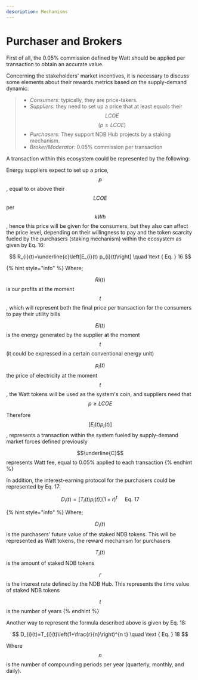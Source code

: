 ```yaml
---
description: Mechanisms
---
```


# Purchaser and Brokers

First of all, the 0.05% commission defined by Watt should be applied per transaction to obtain an accurate value.

Concerning the stakeholders' market incentives, it is necessary to discuss some elements about their rewards metrics based on the supply-demand dynamic:

> * _Consumers:_ typically, they are price-takers.
> * _Suppliers:_ they need to set up a price that at least equals their $$LCOE$$ $$(p \geq L C O E)$$
> * _Purchasers:_ They support NDB Hub projects by a staking mechanism.
> * _Broker/Moderator:_ 0.05% commission per transaction

A transaction within this ecosystem could be represented by the following:

Energy suppliers expect to set up a price, $$p$$, equal to or above their $$LCOE$$ per $$kWh$$, hence this price will be given for the consumers, but they also can affect the price level, depending on their willingness to pay and the token scarcity fueled by the purchasers (staking mechanism) within the ecosystem as given by Eq. 16:

$$
R_{i}(t)=\underline{c}\left[E_{i}(t) p_{i}(t)\right] \quad \text { Eq. } 16
$$

{% hint style="info" %}
Where;

$$R i(t)$$ is our profits at the moment $$t$$, which will represent both the final price per transaction for the consumers to pay their utility bills

$$E i(t)$$ is the energy generated by the supplier at the moment $$t$$ (it could be expressed in a certain conventional energy unit)

$$p_{i}(t)$$ the price of electricity at the moment $$t$$, the Watt tokens will be used as the system's coin, and suppliers need that $$p \geq L C O E$$

Therefore $$\left[E_{i}(t) p_{i}(t)\right]$$, represents a transaction within the system fueled by supply-demand market forces defined previously

$$\underline{C}$$ represents Watt fee, equal to 0.05% applied to each transaction
{% endhint %}

In addition, the interest-earning protocol for the purchasers could be represented by Eq. 17:

$$
D_{i}(t)=\left[T_{i}(t) p_{i}(t)\right](1+r)^{t} \quad \text { Eq. } 17
$$

{% hint style="info" %}
Where;

$$D_i(t)$$ is the purchasers' future value of the staked NDB tokens. This will be represented as Watt tokens, the reward mechanism for purchasers

$$T_{i}(t)$$ is the amount of staked NDB tokens

$$r$$ is the interest rate defined by the NDB Hub. This represents the time value of staked NDB tokens

$$t$$ is the number of years
{% endhint %}



Another way to represent the formula described above is given by Eq. 18:

$$
D_{i}(t)=T_{i}(t)\left(1+\frac{r}{n}\right)^{n t} \quad \text { Eq. } 18
$$

Where $$n$$ is the number of compounding periods per year (quarterly, monthly, and daily).
